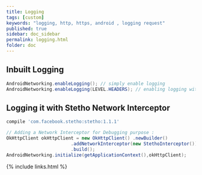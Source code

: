 ```yaml
---
title: Logging
tags: [custom]
keywords: "logging, http, https, android , logging request"
published: true
sidebar: doc_sidebar
permalink: logging.html
folder: doc
---
```


## Inbuilt Logging
```java
AndroidNetworking.enableLogging(); // simply enable logging
AndroidNetworking.enableLogging(LEVEL.HEADERS); // enabling logging with level
```

## Logging it with Stetho Network Interceptor
```groovy
compile 'com.facebook.stetho:stetho:1.1.1'
```

```java
// Adding a Network Interceptor for Debugging purpose :
OkHttpClient okHttpClient = new OkHttpClient() .newBuilder()
                        .addNetworkInterceptor(new StethoInterceptor())
                        .build();
AndroidNetworking.initialize(getApplicationContext(),okHttpClient);                        
```

{% include links.html %}
